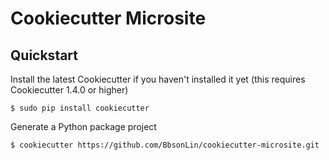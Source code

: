 Cookiecutter Microsite
===============

Quickstart
--------

Install the latest Cookiecutter if you haven't installed it yet (this requires Cookiecutter 1.4.0 or higher)
```
$ sudo pip install cookiecutter
```

Generate a Python package project
```
$ cookiecutter https://github.com/BbsonLin/cookiecutter-microsite.git
```
